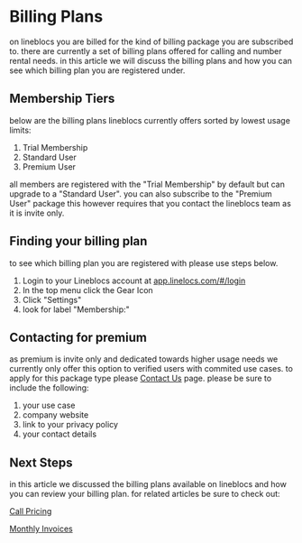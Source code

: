 # Billing Plans

on lineblocs you are billed for the kind of billing package you are subscribed to. there are currently a set of billing plans offered for calling and number rental needs. in this article we will discuss the billing plans and how you can see which billing plan you are registered under.

## Membership Tiers

below are the billing plans lineblocs currently offers sorted by lowest usage limits:

1. Trial Membership
2. Standard User
3. Premium User

all members are registered with the "Trial Membership" by default but can upgrade to a "Standard User". you can also subscribe to the "Premium User" package this however requires that you contact the lineblocs team as it is invite only.

## Finding your billing plan

to see which billing plan you are registered with please use steps below.

1. Login to your Lineblocs account at [app.linelocs.com/#/login](https://app.lineblocs.com/#/login)
2. In the top menu click the Gear Icon
3. Click "Settings"
4. look for label "Membership:"

## Contacting for premium

as premium is invite only and dedicated towards higher usage needs we currently only offer this option to verified users with commited use cases. to apply for this package type please  [Contact Us](https://lineblocs.com/contact) page. please be sure to include the following:

1. your use case
2. company website
3. link to your privacy policy
3. your contact details

## Next Steps

in this article we discussed the billing plans available on lineblocs and how you can review your billing plan. for related articles be sure to check out:

[Call Pricing](https://lineblocs.com/resources/billing-and-pricing/call-pricing)

[Monthly Invoices](https://lineblocs.com/resources/billing-and-pricing/monthly-invoices)